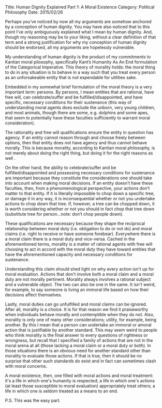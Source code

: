 Title: Human Dignity Explained Part 1: A Moral Existence
Category: Political Philosophy
Date: 2015/02/26

Perhaps you’ve noticed by now all my arguments are somehow anchored by a conception of human dignity. You may have also noticed that to this point I’ve only ambiguously explained what I mean by human dignity. And, though my reasoning may be to your liking, without a clear definition of that term and a strong justification for why my conception of human dignity should be endorsed, all my arguments are hopelessly vulnerable.

My understanding of human dignity is the product of my commitments to Kantian moral pilosophy, specifically Kant’s Humanity As An End formulation of the Categorical Imperative. This theory of morality holds: the moral thing to do in any situation is to behave in a way such that you treat every person as an unforsakeable entity that is not expendable for utilities sake.

Embedded in my somewhat brief formulation of the moral theory is a very important term: persons. By persons, I mean entities that are rational, have free will, can celebrate/suffer and be fulfilled/disappointed, and have specific, necessary conditions for their sustenance (this way of understanding moral agents does exclude the unborn, very young children, and most animals, though there are some, e.g. dolphins and some apes, that seem to potentially have these faculties sufficiently to warrant moral consideration).

The rationality and free will qualifications ensure the entity in question has agency. If an entity cannot reason through and choose freely between options, then that entity does not have agency and thus cannot behave morally. This is because morality, according to Kantian moral philosophy, is not merely about doing the right thing, but doing it for the right reasons as well .

On the other hand, the ability to celebrate/suffer and be fulfilled/disappointed and possessing necessary conditions for sustenance are important because they constitute the considerations one should take into account when making moral decisions. If an entity doesn’t have these faculties, then, from a phenomenological perspective, your actions don’t matter to that entity. If it is literally impossible to chop down a specific tree, or damage it in any way, it is inconsequential whether or not you undertake actions to chop down that tree. If, however, a tree can be chopped down, it is worth considering whether or not you should in fact chop that tree down (substitute tree for person...note: don’t chop people down).

These qualifications are necessary because they shape the reciprocal relationship between moral duty (i.e. obligation to do or not do) and moral claims (i.e. right to receive or have someone forebear). Everywhere there is a moral claim there is a moral duty and vice-versa. Cached in the aforementioned terms, morality is a matter of rational agents with free will choosing to act in accord with the moral duty they have toward entities that have the aforementioned capacity and necessary conditions for sustenance.

Understanding this claim should shed light on why every action isn't up for moral evaluation. Actions that don't involve both a moral claim and a moral duty are not morally pertinent. Morality always involves a rational subject and a vulnerable object. The two can also be one in the same. It isn't weird, for example, to say someone is living an immoral life based on how their decisions affect themselves.

Lastly, moral duties can go unfulfilled and moral claims can be ignored. After all, morality is a choice. It is for that reason we find it praiseworthy when individuals behave morally and contemptible when they do not. Also, morality is only one of many other considerations; utility, for example, being another. By this I mean that a person can undertake an immoral or amoral action that is justifiable by another standard. This may seem weird to people who think morality is the final answer to every questions of rightness or wrongness, but recall that I specified a family of actions that are not in the moral arena at all (those lacking a moral claim or a moral duty or both). In those situations there is an obvious need for another standard other than morality to evaluate those actions. If that is true, then it should be no surprise that other such standards do exist and in fact can sometimes clash with moral concerns.

A moral existence, then, one filled with moral actions and moral treatment: it's a life in which one's humanity is respected; a life in which one's actions (at least those susceptible to moral evaluation) appropriately treat others; a life in which one is seldom treated as a means to an end. 

P.S. This was the easy part.

